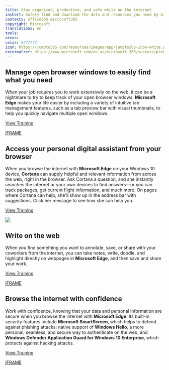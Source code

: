 ```yaml
---
title: Stay organized, productive, and safe while on the internet
inshort: Safely find and download the data and resources you need by browsing the web with Microsoft Edge, the faster, safer browser designed for Windows 10.
contexts: office365,microsoft365
copyright: Microsoft
translations: en
tools: 
areas: 
color: #777777
icon: https://jumpto365.com/resources/images/app/jumpto365-Icon-white.png
externalref: https://www.microsoft.com/en-us/microsoft-365/success/productivitylibrary/stay-organized-productive-and-safe-while-on-the-internet
---
```


## Manage open browser windows to easily find what you need

When your job requires you to work extensively on the web, it can be a nightmare to try to keep track of your open browser windows. **Microsoft Edge** makes your life easier by including a variety of intuitive tab management features, such as a tab preview bar with visual thumbnails, to help you quickly navigate multiple open windows.

[View Training](https://support.microsoft.com/help/4018248)

[IFRAME](https://www.microsoft.com/en-us/videoplayer/embed/RE1US2Z)

## Access your personal digital assistant from your browser

When you browse the internet with **Microsoft Edge** on your Windows 10 device, **Cortana** can supply helpful and relevant information from across the web, right in the browser. Ask Cortana a question, and she instantly searches the internet or your own devices to find answers—or you can track packages, get current flight information, and much more. On pages where Cortana can help, she'll show up in the address bar with suggestions. Click her message to see how she can help you.

[View Training](https://support.microsoft.com/help/17158/windows-10-dynamic-duo)

![](http://img-prod-cms-rt-microsoft-com.akamaized.net/cms/api/am/imageFileData/RE1NLIf?ver=1197)

## Write on the web

When you find something you want to annotate, save, or share with your coworkers from the internet, you can take notes, write, doodle, and highlight directly on webpages in **Microsoft Edge**, and then save and share your work.

[View Training](https://support.microsoft.com/help/17221)

[IFRAME](https://www.microsoft.com/en-us/videoplayer/embed/RE1UKgw)

## Browse the internet with confidence

Work with confidence, knowing that your data and personal information are secure when you browse the internet with **Microsoft Edge**. Its built-in security features include **Microsoft SmartScreen**, which helps to defend against phishing attacks; native support of **Windows Hello**, a more personal, seamless, and secure way to authenticate on the web; and **Windows Defender Application Guard for Windows 10 Enterprise**, which protects against hacking attacks.

[View Training](https://docs.microsoft.com/microsoft-edge/deploy/security-enhancements-microsoft-edge)

[IFRAME](https://www.microsoft.com/en-us/videoplayer/embed/RE1UKgS)

